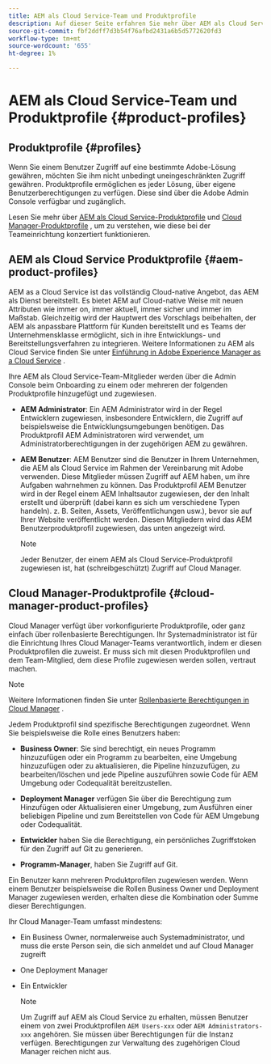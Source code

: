 ```yaml
---
title: AEM als Cloud Service-Team und Produktprofile
description: Auf dieser Seite erfahren Sie mehr über AEM als Cloud Service-Team und Produktprofile.
source-git-commit: fbf2ddff7d3b54f76afbd2431a6b5d5772620fd3
workflow-type: tm+mt
source-wordcount: '655'
ht-degree: 1%

---
```



# AEM als Cloud Service-Team und Produktprofile {#product-profiles}

## Produktprofile {#profiles}

Wenn Sie einem Benutzer Zugriff auf eine bestimmte Adobe-Lösung gewähren, möchten Sie ihm nicht unbedingt uneingeschränkten Zugriff gewähren. Produktprofile ermöglichen es jeder Lösung, über eigene Benutzerberechtigungen zu verfügen. Diese sind über die Adobe Admin Console verfügbar und zugänglich.

Lesen Sie mehr über [AEM als Cloud Service-Produktprofile](#aem-product-profiles) und [Cloud Manager-Produktprofile](#cloud-manager-product-profiles) , um zu verstehen, wie diese bei der Teameinrichtung konzertiert funktionieren.

## AEM als Cloud Service Produktprofile {#aem-product-profiles}

AEM as a Cloud Service ist das vollständig Cloud-native Angebot, das AEM als Dienst bereitstellt. Es bietet AEM auf Cloud-native Weise mit neuen Attributen wie immer on, immer aktuell, immer sicher und immer im Maßstab. Gleichzeitig wird der Hauptwert des Vorschlags beibehalten, der AEM als anpassbare Plattform für Kunden bereitstellt und es Teams der Unternehmensklasse ermöglicht, sich in ihre Entwicklungs- und Bereitstellungsverfahren zu integrieren. Weitere Informationen zu AEM als Cloud Service finden Sie unter [Einführung in Adobe Experience Manager as a Cloud Service](https://experienceleague.adobe.com/docs/experience-manager-cloud-service/overview/introduction.html?lang=de) .

Ihre AEM als Cloud Service-Team-Mitglieder werden über die Admin Console beim Onboarding zu einem oder mehreren der folgenden Produktprofile hinzugefügt und zugewiesen.

* **AEM Administrator**: Ein AEM Administrator wird in der Regel Entwicklern zugewiesen, insbesondere Entwicklern, die Zugriff auf beispielsweise die Entwicklungsumgebungen benötigen. Das Produktprofil AEM Administratoren wird verwendet, um Administratorberechtigungen in der zugehörigen AEM zu gewähren.

* **AEM Benutzer**: AEM Benutzer sind die Benutzer in Ihrem Unternehmen, die AEM als Cloud Service im Rahmen der Vereinbarung mit Adobe verwenden. Diese Mitglieder müssen Zugriff auf AEM haben, um ihre Aufgaben wahrnehmen zu können. Das Produktprofil AEM Benutzer wird in der Regel einem AEM Inhaltsautor zugewiesen, der den Inhalt erstellt und überprüft (dabei kann es sich um verschiedene Typen handeln). z. B. Seiten, Assets, Veröffentlichungen usw.), bevor sie auf Ihrer Website veröffentlicht werden. Diesen Mitgliedern wird das AEM Benutzerproduktprofil zugewiesen, das unten angezeigt wird.

   >[!NOTE]
   >Jeder Benutzer, der einem AEM als Cloud Service-Produktprofil zugewiesen ist, hat (schreibgeschützt) Zugriff auf Cloud Manager.

## Cloud Manager-Produktprofile {#cloud-manager-product-profiles}

Cloud Manager verfügt über vorkonfigurierte Produktprofile, oder ganz einfach über rollenbasierte Berechtigungen. Ihr Systemadministrator ist für die Einrichtung Ihres Cloud Manager-Teams verantwortlich, indem er diesen Produktprofilen die zuweist. Er muss sich mit diesen Produktprofilen und dem Team-Mitglied, dem diese Profile zugewiesen werden sollen, vertraut machen.
>[!NOTE]
>Weitere Informationen finden Sie unter [Rollenbasierte Berechtigungen in Cloud Manager](/help/onboarding/what-is-required/user-roles-permissions.md) .

Jedem Produktprofil sind spezifische Berechtigungen zugeordnet. Wenn Sie beispielsweise die Rolle eines Benutzers haben:

* **Business Owner**: Sie sind berechtigt, ein neues Programm hinzuzufügen oder ein Programm zu bearbeiten, eine Umgebung hinzuzufügen oder zu aktualisieren, die Pipeline hinzuzufügen, zu bearbeiten/löschen und jede Pipeline auszuführen sowie Code für AEM Umgebung oder Codequalität bereitzustellen.

* **Deployment Manager** verfügen Sie über die Berechtigung zum Hinzufügen oder Aktualisieren einer Umgebung, zum Ausführen einer beliebigen Pipeline und zum Bereitstellen von Code für AEM Umgebung oder Codequalität.

* **Entwickler** haben Sie die Berechtigung, ein persönliches Zugriffstoken für den Zugriff auf Git zu generieren.

* **Programm-Manager**, haben Sie Zugriff auf Git.

Ein Benutzer kann mehreren Produktprofilen zugewiesen werden. Wenn einem Benutzer beispielsweise die Rollen Business Owner und Deployment Manager zugewiesen werden, erhalten diese die Kombination oder Summe dieser Berechtigungen.

Ihr Cloud Manager-Team umfasst mindestens:

* Ein Business Owner, normalerweise auch Systemadministrator, und muss die erste Person sein, die sich anmeldet und auf Cloud Manager zugreift
* One Deployment Manager
* Ein Entwickler

   >[!NOTE]
   >Um Zugriff auf AEM als Cloud Service zu erhalten, müssen Benutzer einem von zwei Produktprofilen `AEM Users-xxx` oder `AEM Administrators-xxx` angehören. Sie müssen über Berechtigungen für die Instanz verfügen. Berechtigungen zur Verwaltung des zugehörigen Cloud Manager reichen nicht aus.